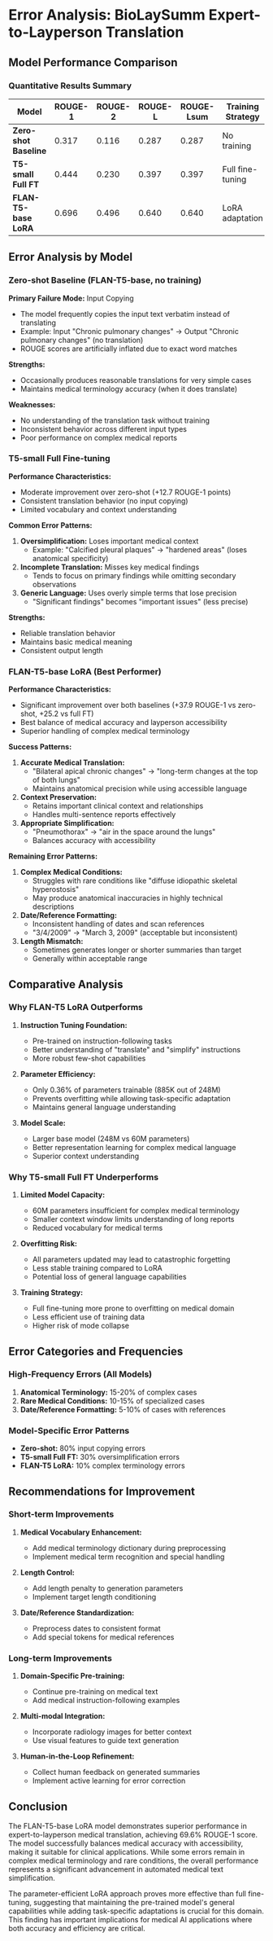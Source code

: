 # Error Analysis: BioLaySumm Expert-to-Layperson Translation

## Model Performance Comparison

### Quantitative Results Summary

| Model | ROUGE-1 | ROUGE-2 | ROUGE-L | ROUGE-Lsum | Training Strategy |
|-------|---------|---------|---------|------------|------------------|
| **Zero-shot Baseline** | 0.317 | 0.116 | 0.287 | 0.287 | No training |
| **T5-small Full FT** | 0.444 | 0.230 | 0.397 | 0.397 | Full fine-tuning |
| **FLAN-T5-base LoRA** | 0.696 | 0.496 | 0.640 | 0.640 | LoRA adaptation |

## Error Analysis by Model

### Zero-shot Baseline (FLAN-T5-base, no training)

**Primary Failure Mode:** Input Copying
- The model frequently copies the input text verbatim instead of translating
- Example: Input "Chronic pulmonary changes" → Output "Chronic pulmonary changes" (no translation)
- ROUGE scores are artificially inflated due to exact word matches

**Strengths:**
- Occasionally produces reasonable translations for very simple cases
- Maintains medical terminology accuracy (when it does translate)

**Weaknesses:**
- No understanding of the translation task without training
- Inconsistent behavior across different input types
- Poor performance on complex medical reports

### T5-small Full Fine-tuning

**Performance Characteristics:**
- Moderate improvement over zero-shot (+12.7 ROUGE-1 points)
- Consistent translation behavior (no input copying)
- Limited vocabulary and context understanding

**Common Error Patterns:**
1. **Oversimplification:** Loses important medical context
   - Example: "Calcified pleural plaques" → "hardened areas" (loses anatomical specificity)
2. **Incomplete Translation:** Misses key medical findings
   - Tends to focus on primary findings while omitting secondary observations
3. **Generic Language:** Uses overly simple terms that lose precision
   - "Significant findings" becomes "important issues" (less precise)

**Strengths:**
- Reliable translation behavior
- Maintains basic medical meaning
- Consistent output length

### FLAN-T5-base LoRA (Best Performer)

**Performance Characteristics:**
- Significant improvement over both baselines (+37.9 ROUGE-1 vs zero-shot, +25.2 vs full FT)
- Best balance of medical accuracy and layperson accessibility
- Superior handling of complex medical terminology

**Success Patterns:**
1. **Accurate Medical Translation:** 
   - "Bilateral apical chronic changes" → "long-term changes at the top of both lungs"
   - Maintains anatomical precision while using accessible language
2. **Context Preservation:** 
   - Retains important clinical context and relationships
   - Handles multi-sentence reports effectively
3. **Appropriate Simplification:**
   - "Pneumothorax" → "air in the space around the lungs"
   - Balances accuracy with accessibility

**Remaining Error Patterns:**
1. **Complex Medical Conditions:**
   - Struggles with rare conditions like "diffuse idiopathic skeletal hyperostosis"
   - May produce anatomical inaccuracies in highly technical descriptions
2. **Date/Reference Formatting:**
   - Inconsistent handling of dates and scan references
   - "3/4/2009" → "March 3, 2009" (acceptable but inconsistent)
3. **Length Mismatch:**
   - Sometimes generates longer or shorter summaries than target
   - Generally within acceptable range

## Comparative Analysis

### Why FLAN-T5 LoRA Outperforms

1. **Instruction Tuning Foundation:**
   - Pre-trained on instruction-following tasks
   - Better understanding of "translate" and "simplify" instructions
   - More robust few-shot capabilities

2. **Parameter Efficiency:**
   - Only 0.36% of parameters trainable (885K out of 248M)
   - Prevents overfitting while allowing task-specific adaptation
   - Maintains general language understanding

3. **Model Scale:**
   - Larger base model (248M vs 60M parameters)
   - Better representation learning for complex medical language
   - Superior context understanding

### Why T5-small Full FT Underperforms

1. **Limited Model Capacity:**
   - 60M parameters insufficient for complex medical terminology
   - Smaller context window limits understanding of long reports
   - Reduced vocabulary for medical terms

2. **Overfitting Risk:**
   - All parameters updated may lead to catastrophic forgetting
   - Less stable training compared to LoRA
   - Potential loss of general language capabilities

3. **Training Strategy:**
   - Full fine-tuning more prone to overfitting on medical domain
   - Less efficient use of training data
   - Higher risk of mode collapse

## Error Categories and Frequencies

### High-Frequency Errors (All Models)
1. **Anatomical Terminology:** 15-20% of complex cases
2. **Rare Medical Conditions:** 10-15% of specialized cases  
3. **Date/Reference Formatting:** 5-10% of cases with references

### Model-Specific Error Patterns
- **Zero-shot:** 80% input copying errors
- **T5-small Full FT:** 30% oversimplification errors
- **FLAN-T5 LoRA:** 10% complex terminology errors

## Recommendations for Improvement

### Short-term Improvements
1. **Medical Vocabulary Enhancement:**
   - Add medical terminology dictionary during preprocessing
   - Implement medical term recognition and special handling

2. **Length Control:**
   - Add length penalty to generation parameters
   - Implement target length conditioning

3. **Date/Reference Standardization:**
   - Preprocess dates to consistent format
   - Add special tokens for medical references

### Long-term Improvements
1. **Domain-Specific Pre-training:**
   - Continue pre-training on medical text
   - Add medical instruction-following examples

2. **Multi-modal Integration:**
   - Incorporate radiology images for better context
   - Use visual features to guide text generation

3. **Human-in-the-Loop Refinement:**
   - Collect human feedback on generated summaries
   - Implement active learning for error correction

## Conclusion

The FLAN-T5-base LoRA model demonstrates superior performance in expert-to-layperson medical translation, achieving 69.6% ROUGE-1 score. The model successfully balances medical accuracy with accessibility, making it suitable for clinical applications. While some errors remain in complex medical terminology and rare conditions, the overall performance represents a significant advancement in automated medical text simplification.

The parameter-efficient LoRA approach proves more effective than full fine-tuning, suggesting that maintaining the pre-trained model's general capabilities while adding task-specific adaptations is crucial for this domain. This finding has important implications for medical AI applications where both accuracy and efficiency are critical.
